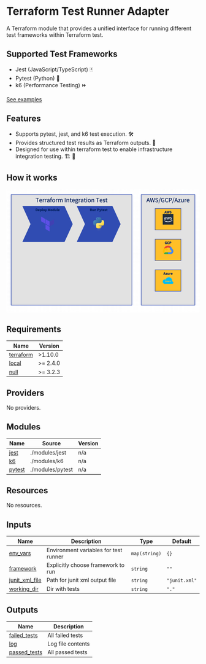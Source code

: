 # Terraform Test Runner Adapter

A Terraform module that provides a unified interface for running different test frameworks within Terraform test.

## Supported Test Frameworks

- Jest (JavaScript/TypeScript) 🃏
- Pytest (Python) 🐍
- k6 (Performance Testing) ⏩

[See examples](https://southwest.gitlab-dedicated.com/csr/learning/terraform-x-runner/-/tree/master/examples?ref_type=heads)

## Features

- Supports pytest, jest, and k6 test execution. 🛠️
- Provides structured test results as Terraform outputs. 🏢
- Designed for use within terraform test to enable infrastructure integration testing. 🏗️  🔬

## How it works

![diagram.png](./docs/source/diagram.png)

<!-- BEGIN_TF_DOCS -->
## Requirements

| Name | Version |
|------|---------|
| <a name="requirement_terraform"></a> [terraform](#requirement\_terraform) | >1.10.0 |
| <a name="requirement_local"></a> [local](#requirement\_local) | >= 2.4.0 |
| <a name="requirement_null"></a> [null](#requirement\_null) | >= 3.2.3 |

## Providers

No providers.

## Modules

| Name | Source | Version |
|------|--------|---------|
| <a name="module_jest"></a> [jest](#module\_jest) | ./modules/jest | n/a |
| <a name="module_k6"></a> [k6](#module\_k6) | ./modules/k6 | n/a |
| <a name="module_pytest"></a> [pytest](#module\_pytest) | ./modules/pytest | n/a |

## Resources

No resources.

## Inputs

| Name | Description | Type | Default |
|------|-------------|------|---------|
| <a name="input_env_vars"></a> [env\_vars](#input\_env\_vars) | Environment variables for test runner | `map(string)` | `{}` |
| <a name="input_framework"></a> [framework](#input\_framework) | Explicitly choose framework to run | `string` | `""` |
| <a name="input_junit_xml_file"></a> [junit\_xml\_file](#input\_junit\_xml\_file) | Path for junit xml output file | `string` | `"junit.xml"` |
| <a name="input_working_dir"></a> [working\_dir](#input\_working\_dir) | Dir with tests | `string` | `"."` |

## Outputs

| Name | Description |
|------|-------------|
| <a name="output_failed_tests"></a> [failed\_tests](#output\_failed\_tests) | All failed tests |
| <a name="output_log"></a> [log](#output\_log) | Log file contents |
| <a name="output_passed_tests"></a> [passed\_tests](#output\_passed\_tests) | All passed tests |
<!-- END_TF_DOCS -->
